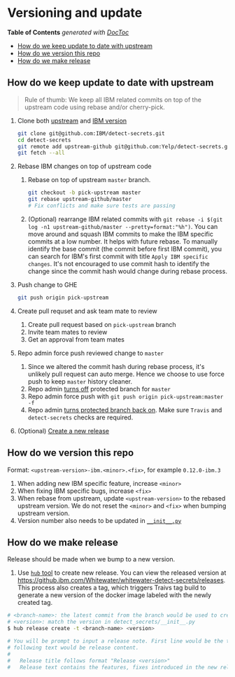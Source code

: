 # Versioning and update

<!-- START doctoc generated TOC please keep comment here to allow auto update -->
<!-- DON'T EDIT THIS SECTION, INSTEAD RE-RUN doctoc TO UPDATE -->

**Table of Contents** _generated with [DocToc](https://github.com/thlorenz/doctoc)_

-   [How do we keep update to date with upstream](#how-do-we-keep-update-to-date-with-upstream)
-   [How do we version this repo](#how-do-we-version-this-repo)
-   [How do we make release](#how-do-we-make-release)

## How do we keep update to date with upstream

> Rule of thumb: We keep all IBM related commits on top of the upstream code using rebase and/or cherry-pick.

1. Clone both [upstream](https://github.com/Yelp/detect-secrets) and [IBM version](https://github.com/IBM/detect-secrets)

    ```sh
    git clone git@github.com:IBM/detect-secrets.git
    cd detect-secrets
    git remote add upstream-github git@github.com:Yelp/detect-secrets.git
    git fetch --all
    ```

1. Rebase IBM changes on top of upstream code

    1. Rebase on top of upstream `master` branch.

        ```sh
        git checkout -b pick-upstream master
        git rebase upstream-github/master
        # Fix conflicts and make sure tests are passing
        ```

    1. (Optional) rearrange IBM related commits with `git rebase -i $(git log -n1 upstream-github/master --pretty=format:"%h")`. You can move around and squash IBM commits to make the IBM specific commits at a low number. It helps with future rebase. To manually identify the base commit (the commit before first IBM commit), you can search for IBM's first commit with title `Apply IBM specific changes`. It's not encouraged to use commit hash to identify the change since the commit hash would change during rebase process.

1. Push change to GHE

    ```sh
    git push origin pick-upstream
    ```

1. Create pull requset and ask team mate to review

    1. Create pull request based on `pick-upstream` branch
    1. Invite team mates to review
    1. Get an approval from team mates

1. Repo admin force push reviewed change to `master`
    1. Since we altered the commit hash during rebase process, it's unlikely pull request can auto merge. Hence we choose to use force push to keep `master` history cleaner.
    1. Repo admin [turns off](https://help.github.com/en/enterprise/admin/developer-workflow/configuring-protected-branches-and-required-status-checks) protected branch for `master`
    1. Repo admin force push with `git push origin pick-upstream:master -f`
    1. Repo admin [turns protected branch back on](https://help.github.com/en/enterprise/admin/developer-workflow/configuring-protected-branches-and-required-status-checks). Make sure `Travis` and `detect-secrets` checks are required.
1. (Optional) [Create a new release](#how-do-we-make-release)

## How do we version this repo

Format: `<upstream-version>-ibm.<minor>.<fix>`, for example `0.12.0-ibm.3`

1. When adding new IBM specific feature, increase `<minor>`
1. When fixing IBM specific bugs, increase `<fix>`
1. When rebase from upstream, update `<upstream-version>` to the rebased upstream version. We do not reset the `<minor>` and `<fix>` when bumping upstream version.
1. Version number also needs to be updated in [`__init__.py`](./detect_secrets/__init__.py#L1)

## How do we make release

Release should be made when we bump to a new version.

1. Use [`hub` tool](https://github.com/github/hub) to create new release. You can view the released version at <https://github.ibm.com/Whitewater/whitewater-detect-secrets/releases>.
   This process also creates a tag, which triggers Traivs tag build to generate a new version of the docker image labeled with the newly created tag.

```sh
# <branch-name>: the latest commit from the branch would be used to create tag.
# <version>: match the version in detect_secrets/__init__.py
$ hub release create -t <branch-name> <version>

# You will be prompt to input a release note. First line would be the title and
# following text would be release content.
#
#   Release title follows format "Release <version>"
#   Release text contains the features, fixes introduced in the new release
```
